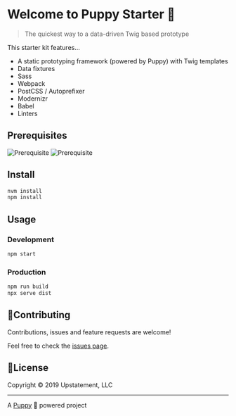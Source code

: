 # Welcome to Puppy Starter 👋

> The quickest way to a data-driven Twig based prototype

This starter kit features...

- A static prototyping framework (powered by Puppy) with Twig templates
- Data fixtures
- Sass
- Webpack
- PostCSS / Autoprefixer
- Modernizr
- Babel
- Linters

## Prerequisites
![Prerequisite](https://img.shields.io/badge/node-10.13.0-blue.svg)
![Prerequisite](https://img.shields.io/badge/npm-6.4.1-blue.svg)

## Install

```sh
nvm install
npm install
```

## Usage

### Development

```sh
npm start
```

### Production

```sh
npm run build
npx serve dist
```

## 🤝Contributing

Contributions, issues and feature requests are welcome!

Feel free to check the [issues page](https://github.com/upstatement/puppy-starter/issues).

## 📝License

Copyright &copy; 2019 Upstatement, LLC

***

A [Puppy](https://github.com/Upstatement/puppy) 🐶 powered project
